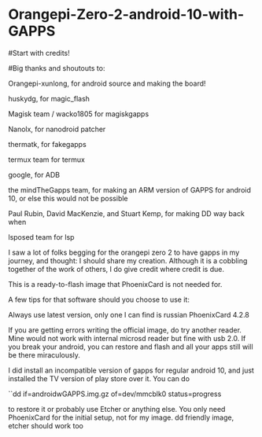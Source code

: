 # Orangepi-Zero-2-android-10-with-GAPPS

#Start with credits!

#Big thanks and shoutouts to:

Orangepi-xunlong, for android source and making the board!

huskydg, for magic_flash

Magisk team / wacko1805 for magiskgapps

Nanolx, for nanodroid patcher

thermatk, for fakegapps

termux team for termux 

google, for ADB

the mindTheGapps team, for making an ARM version of GAPPS for android 10, or else this would not be possible

Paul Rubin, David MacKenzie, and Stuart Kemp, for making DD way back when

lsposed team for lsp

I saw a lot of folks begging for the orangepi zero 2 to have gapps in my journey, and thought:
I should share my creation. Although it is a cobbling together of the work of others, I do give credit
where credit is due. 

This is a ready-to-flash image that PhoenixCard is not needed for.

A few tips for that software should you
choose to use it:

Always use latest version, only one I can find is russian PhoenixCard 4.2.8

If you are getting errors writing the official image, do try another reader. Mine would not work with internal microsd reader but fine with usb 2.0. If you break your android, you can restore and flash and all your apps still will be there miraculously.


I did install an incompatible version of gapps for regular android 10, and just installed the TV version of play store over it. You can do 

``dd if=androidwGAPPS.img.gz of=dev/mmcblk0 status=progress

to restore it or probably use Etcher or anything else. You only need PhoenixCard for the initial setup, not for my image.
dd friendly image, etcher should work too
